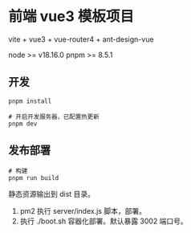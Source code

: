 # 前端 vue3 模板项目

vite + vue3 + vue-router4 + ant-design-vue

node >= v18.16.0
pnpm >= 8.5.1


## 开发

```shell
pnpm install 

# 开启开发服务器，已配置热更新
pnpm dev
```
## 发布部署

```shell
# 构建
pnpm run build
```
静态资源输出到 dist 目录。

1. pm2 执行 server/index.js 脚本，部署。
2. 执行 ./boot.sh 容器化部署。默认暴露 3002 端口号。


